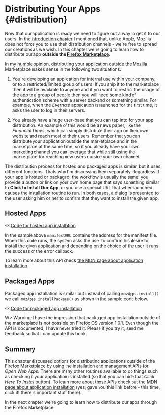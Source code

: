 # Distributing Your Apps {#distribution}

Now that our application is ready we need to figure out a way to get it to our users. In the [introduction chapter](#introduction) I mentioned that, unlike Apple, Mozilla does not force you to use their distribution channels - we're free to spread our creations as we wish. In this chapter we're going to learn how to distribute our app **outside the [Firefox Marketplace](http://marketplace.firefox.com)**. 

In my humble opinion, distributing your application outside the Mozilla Marketplace makes sense in the following two situations. 

 1. You're developing an application for internal use within your company, or to a restricted/limited group of users. If you ship it to the marketplace then it will be available to anyone and if you want to restrict the usage of the app to a group of people then you will need some kind of authentication scheme with a server backend or something similar. For example, when the *Evernote* application is launched for the first time, it asks the user to log in their servers.   

 2. You already have a huge user-base that you can tap into for your app distribution. An example of this would be a news paper, like the *Financial Times*, which can simply distribute their app on their own website and reach most of their users. Remember that you can distribute your application outside the marketplace and in the marketplace at the same time, so if you already have your own marketing channel you can leverage that while still using the marketplace for reaching new users outside your own channel.

The distribution process for hosted and packaged apps is similar, but it uses different functions. Thats why I'm discussing them separately. Regardless if your app is hosted or packaged, the workflow is usually the same: you provide a button or link on your own home page that says something similar to **Click to Install Our App**,  or you use a special URL that when launched causes the installation routine to run. In both cases, a dialog is presented to the user asking him or her to confirm that they want to install the given app.

## Hosted Apps 

<<[Code for hosted app installation](code/distribution/hosted_apps_distribution.js)

In the sample above `manifestURL` contains the address for the manifest file. When this code runs, the system asks the user to confirm his desire to install the given application and depending on the choice of the user it runs the success or the error callback. 

To learn more about this API check [the MDN page about application installation](https://developer.mozilla.org/docs/Apps/JavaScript_API).

## Packaged Apps

Packaged app installation is similar but instead of calling `mozApps.install()` we call `mozApps.installPackage()` as shown in the sample code below.

<<[Code for packaged app installation](code/distribution/packaged_apps_distribution.js)

W> Warning: I have the impression that packaged app installation outside of the marketplace is not possible on Firefox OS version 1.0.1. Even though the API is documented, I have never tried it. Please if you try it, send me feedback so that I can update this book.

## Summary

This chapter discussed options for distributing applications outside of the Firefox Marketplace by using the installation and management APIs for *Open Web Apps*. There are many other routines available to do things such as checking if your application is installed (so that you can hide that *Click Here To Install* button). To learn more about those APIs check out the [MDN page about application installation](https://developer.mozilla.org/docs/Apps/JavaScript_API) (yes, gave you this link before - this time, click it! there is important stuff there).

In the next chapter we're going to learn how to distribute our apps through the Firefox Marketplace.

